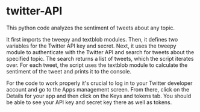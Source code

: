 # twitter-API
This python code analyzes the sentiment of tweets about any topic.

It first imports the tweepy and textblob modules. Then, it defines two variables for the Twitter API key and secret. Next, it uses the tweepy module to authenticate with the Twitter API and search for tweets about the specified topic. The search returns a list of tweets, which the script iterates over. For each tweet, the script uses the textblob module to calculate the sentiment of the tweet and prints it to the console.

For the code to work properly it's crucial to log in to your Twitter developer account and go to the Apps management screen. From there, click on the Details for your app and then click on the Keys and tokens tab. You should be able to see your API key and secret key there as well as tokens. 
